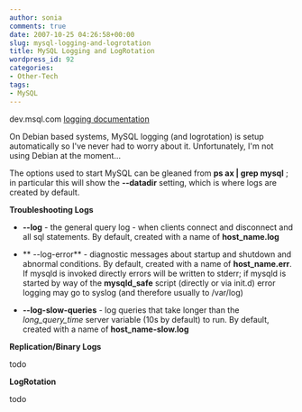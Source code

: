 ```yaml
---
author: sonia
comments: true
date: 2007-10-25 04:26:58+00:00
slug: mysql-logging-and-logrotation
title: MySQL Logging and LogRotation
wordpress_id: 92
categories:
- Other-Tech
tags:
- MySQL
---
```


dev.msql.com [logging documentation](http://dev.mysql.com/doc/refman/5.0/en/log-files.html)

On Debian based systems, MySQL logging (and logrotation) is setup automatically so I've never had to worry about it. Unfortunately, I'm not using Debian at the moment...

The options used to start MySQL can be gleaned from **ps ax | grep mysql** ; in particular this will show the  **--datadir** setting, which is where logs are created by default.

**Troubleshooting Logs**



	
  * **--log** - the general query log - when clients connect and disconnect and all sql statements. By default, created with a name of **host_name.log**

	
  * ** --log-error** - diagnostic messages about startup and shutdown and abnormal conditions. By default, created with a name of **host_name.err**. If mysqld is invoked directly errors will be written to stderr; if mysqld is started by way of the **mysqld_safe** script (directly or via init.d) error logging may go to syslog (and therefore usually to /var/log)

	
  * **--log-slow-queries** - log queries that take longer than the _long_query_time_ server variable (10s by default) to run. By default, created with a name of **host_name-slow.log**


**Replication/Binary Logs**

todo

**LogRotation**

todo
